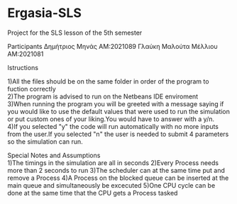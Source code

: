 # Ergasia-SLS
Project for the SLS lesson of the 5th semester 

Participants
Δημήτριος Μηνάς ΑΜ:2021089
Γλαύκη Μαλούτα Μέλλιου ΑΜ:2021081


Istructions     

1)All the files should be on the same folder in order of the program to fuction correctly   
2)The program is advised to run on the Netbeans IDE enviroment   
3)When running the program you will be greeted with a message saying if you would like to use the default values that were used to run the simulation or put custom ones of your liking.You would have to answer with a y/n.   
4)If you selected "y" the code will run automatically with no more inputs from the user.If you selected "n" the user is needed to submit 4 parameters so the simulation can run.

Special Notes and Assumptions  
1)The timings in the simulation are all in seconds
2)Every Process needs more than 2 seconds to run
3)The scheduler can at the same time put and remove a Process
4)A Process on the blocked queue can be inserted at the main queue and simultaneously be excecuted
5)One CPU cycle can be done at the same time that the CPU gets a Process tasked
